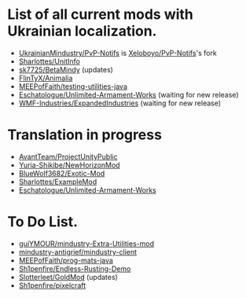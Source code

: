 # List of all current mods with Ukrainian localization.
* [UkrainianMindustry/PvP-Notifs](https://github.com/UkrainianMindustry/PvP-Notifs) is [Xeloboyo/PvP-Notifs](https://github.com/Xeloboyo/PvP-Notifs)'s fork
* [Sharlottes/UnitInfo](https://github.com/Sharlottes/UnitInfo)
* [sk7725/BetaMindy](https://github.com/sk7725/BetaMindy) (updates)
* [FlinTyX/Animalia](https://github.com/FlinTyX/Animalia)
* [MEEPofFaith/testing-utilities-java](https://github.com/MEEPofFaith/testing-utilities-java)
* [Eschatologue/Unlimited-Armament-Works](Eschatologue/Unlimited-Armament-Works) (waiting for new release)
* [WMF-Industries/ExpandedIndustries](https://github.com/WMF-Industries/ExpandedIndustries) (waiting for new release)


# Translation in progress
* [AvantTeam/ProjectUnityPublic](https://github.com/AvantTeam/ProjectUnityPublic)
* [Yuria-Shikibe/NewHorizonMod](https://github.com/Yuria-Shikibe/NewHorizonMod)
* [BlueWolf3682/Exotic-Mod](https://github.com/BlueWolf3682/Exotic-Mod)
* [Sharlottes/ExampleMod](https://github.com/Sharlottes/ExampleMod)
* [Eschatologue/Unlimited-Armament-Works](https://github.com/Eschatologue/Unlimited-Armament-Works)


# To Do List.
* [guiYMOUR/mindustry-Extra-Utilities-mod](https://github.com/guiYMOUR/mindustry-Extra-Utilities-mod)
* [mindustry-antigrief/mindustry-client](https://github.com/mindustry-antigrief/mindustry-client)
* [MEEPofFaith/prog-mats-java](https://github.com/MEEPofFaith/prog-mats-java)<br>
* [Sh1penfire/Endless-Rusting-Demo](https://github.com/Sh1penfire/Endless-Rusting-Demo)
* [Slotterleet/GoldMod](https://github.com/Slotterleet/GoldMod) (updates)
* [Sh1penfire/pixelcraft](https://github.com/Sh1penfire/pixelcraft)
